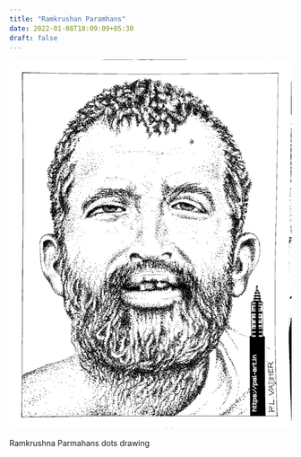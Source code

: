 ```yaml
---
title: "Ramkrushan Paramhans"
date: 2022-01-08T18:09:09+05:30
draft: false
---
```


![Ramkrushna Parmahans dots drawing](Ramkrushna-Parmahans.jpeg)

Ramkrushna Parmahans dots drawing